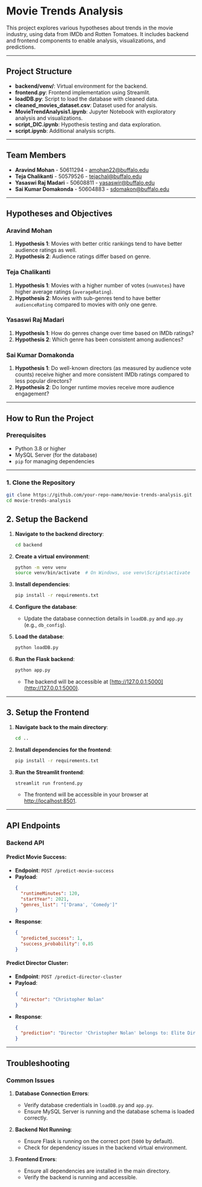 # Movie Trends Analysis

This project explores various hypotheses about trends in the movie industry, using data from IMDb and Rotten Tomatoes. It includes backend and frontend components to enable analysis, visualizations, and predictions.

---

## Project Structure

- **backend/venv/**: Virtual environment for the backend.
- **frontend.py**: Frontend implementation using Streamlit.
- **loadDB.py**: Script to load the database with cleaned data.
- **cleaned_movies_dataset.csv**: Dataset used for analysis.
- **MovieTrendAnalysis1.ipynb**: Jupyter Notebook with exploratory analysis and visualizations.
- **script_DIC.ipynb**: Hypothesis testing and data exploration.
- **script.ipynb**: Additional analysis scripts.

---

## Team Members

- **Aravind Mohan** - 50611294 - amohan22@buffalo.edu
- **Teja Chalikanti** - 50579526 - tejachal@buffalo.edu
- **Yasaswi Raj Madari** - 50608811 - yasaswir@buffalo.edu
- **Sai Kumar Domakonda** - 50604883 - sdomakon@buffalo.edu

---

## Hypotheses and Objectives

### **Aravind Mohan**

1. **Hypothesis 1**: Movies with better critic rankings tend to have better audience ratings as well.
2. **Hypothesis 2**: Audience ratings differ based on genre.

### **Teja Chalikanti**

1. **Hypothesis 1**: Movies with a higher number of votes (`numVotes`) have higher average ratings (`averageRating`).
2. **Hypothesis 2**: Movies with sub-genres tend to have better `audienceRating` compared to movies with only one genre.

### **Yasaswi Raj Madari**

1. **Hypothesis 1**: How do genres change over time based on IMDb ratings?
2. **Hypothesis 2**: Which genre has been consistent among audiences?

### **Sai Kumar Domakonda**

1. **Hypothesis 1**: Do well-known directors (as measured by audience vote counts) receive higher and more consistent IMDb ratings compared to less popular directors?
2. **Hypothesis 2**: Do longer runtime movies receive more audience engagement?

---

## How to Run the Project

### **Prerequisites**

- Python 3.8 or higher
- MySQL Server (for the database)
- `pip` for managing dependencies

---

### **1. Clone the Repository**

```bash
git clone https://github.com/your-repo-name/movie-trends-analysis.git
cd movie-trends-analysis
```

## 2. Setup the Backend

1. **Navigate to the backend directory**:

   ```bash
   cd backend
   ```

2. **Create a virtual environment**:

   ```bash
   python -m venv venv
   source venv/bin/activate  # On Windows, use venv\Scripts\activate
   ```

3. **Install dependencies**:

   ```bash
   pip install -r requirements.txt
   ```

4. **Configure the database**:

   - Update the database connection details in `loadDB.py` and `app.py` (e.g., `db_config`).

5. **Load the database**:

   ```bash
   python loadDB.py
   ```

6. **Run the Flask backend**:

   ```bash
   python app.py
   ```

   - The backend will be accessible at [http://127.0.0.1:5000](http://127.0.0.1:5000).

---

## 3. Setup the Frontend

1. **Navigate back to the main directory**:

   ```bash
   cd ..
   ```

2. **Install dependencies for the frontend**:

   ```bash
   pip install -r requirements.txt
   ```

3. **Run the Streamlit frontend**:

   ```bash
   streamlit run frontend.py
   ```

   - The frontend will be accessible in your browser at [http://localhost:8501](http://localhost:8501).

---

## API Endpoints

### Backend API

#### **Predict Movie Success**:

- **Endpoint**: `POST /predict-movie-success`
- **Payload**:
  ```json
  {
    "runtimeMinutes": 120,
    "startYear": 2021,
    "genres_list": "['Drama', 'Comedy']"
  }
  ```
- **Response**:
  ```json
  {
    "predicted_success": 1,
    "success_probability": 0.85
  }
  ```

#### **Predict Director Cluster**:

- **Endpoint**: `POST /predict-director-cluster`
- **Payload**:
  ```json
  {
    "director": "Christopher Nolan"
  }
  ```
- **Response**:
  ```json
  {
    "prediction": "Director 'Christopher Nolan' belongs to: Elite Directors"
  }
  ```

---

## Troubleshooting

### Common Issues

1. **Database Connection Errors**:

   - Verify database credentials in `loadDB.py` and `app.py`.
   - Ensure MySQL Server is running and the database schema is loaded correctly.

2. **Backend Not Running**:

   - Ensure Flask is running on the correct port (`5000` by default).
   - Check for dependency issues in the backend virtual environment.

3. **Frontend Errors**:
   - Ensure all dependencies are installed in the main directory.
   - Verify the backend is running and accessible.
